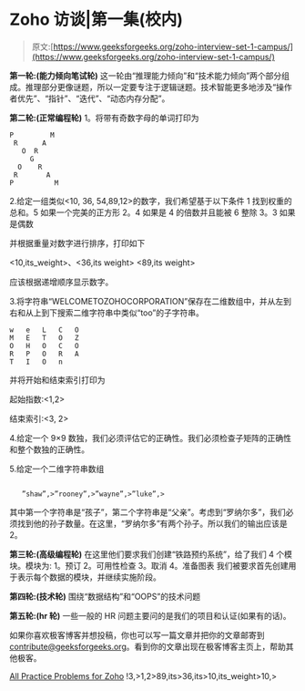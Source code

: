 # Zoho 访谈|第一集(校内)

> 原文:[https://www.geeksforgeeks.org/zoho-interview-set-1-campus/](https://www.geeksforgeeks.org/zoho-interview-set-1-campus/)

**第一轮:(能力倾向笔试轮)**
这一轮由“推理能力倾向”和“技术能力倾向”两个部分组成。推理部分更像谜题，所以一定要专注于逻辑谜题。技术智能更多地涉及“操作者优先”、“指针”、“迭代”、“动态内存分配”。

**第二轮:(正常编程轮)**
1。将带有奇数字母的单词打印为

```
P         M
 R      A
   O  R
     G
  O    R
 R       A
P          M 
```

2.给定一组类似<10, 36, 54,89,12>的数字，我们希望基于以下条件
1 找到权重的总和。5 如果一个完美的正方形
2。4 如果是 4 的倍数并且能被 6 整除
3。3 如果是偶数

并根据重量对数字进行排序，打印如下

<10,its_weight>、<36,its weight> <89,its weight>

应该根据递增顺序显示数字。

3.将字符串“WELCOMETOZOHOCORPORATION”保存在二维数组中，并从左到右和从上到下搜索二维字符串中类似“too”的子字符串。

```
w	e	L	C	O
M	E	T	O	Z
O	H	O	C	O
R	P	O	R	A
T	I	O	n	  
```

并将开始和结束索引打印为

起始指数:<1,2>

结束索引:<3, 2>

4.给定一个 9×9 数独，我们必须评估它的正确性。我们必须检查子矩阵的正确性和整个数独的正确性。

5.给定一个二维字符串数组

```

   ”shaw”,>”rooney”,>”wayne”,>”luke”,>
```

其中第一个字符串是“孩子”，第二个字符串是“父亲”。考虑到“罗纳尔多”，我们必须找到他的孙子数量。在这里，“罗纳尔多”有两个孙子。所以我们的输出应该是 2。

**第三轮:(高级编程轮)**
在这里他们要求我们创建“铁路预约系统”，给了我们 4 个模块。模块为:
1。预订
2。可用性检查
3。取消
4。准备图表
我们被要求首先创建用于表示每个数据的模块，并继续实施阶段。

**第四轮:(技术轮)**
围绕“数据结构”和“OOPS”的技术问题

**第五轮:(hr 轮)**
一些一般的 HR 问题主要问的是我们的项目和认证(如果有的话)。

如果你喜欢极客博客并想投稿，你也可以写一篇文章并把你的文章邮寄到 contribute@geeksforgeeks.org。看到你的文章出现在极客博客主页上，帮助其他极客。

[All Practice Problems for Zoho](https://practice.geeksforgeeks.org/company/Zoho/) !3,>1,2>89,its>36,its>10,its_weight>10,>